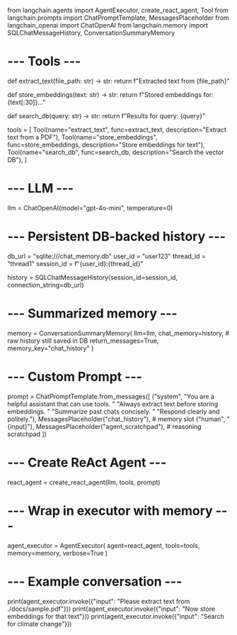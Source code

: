 from langchain.agents import AgentExecutor, create_react_agent, Tool
from langchain.prompts import ChatPromptTemplate, MessagesPlaceholder
from langchain_openai import ChatOpenAI
from langchain.memory import SQLChatMessageHistory, ConversationSummaryMemory

# --- Tools ---
def extract_text(file_path: str) -> str:
    return f"Extracted text from {file_path}"

def store_embeddings(text: str) -> str:
    return f"Stored embeddings for: {text[:30]}..."

def search_db(query: str) -> str:
    return f"Results for query: {query}"

tools = [
    Tool(name="extract_text", func=extract_text, description="Extract text from a PDF"),
    Tool(name="store_embeddings", func=store_embeddings, description="Store embeddings for text"),
    Tool(name="search_db", func=search_db, description="Search the vector DB"),
]

# --- LLM ---
llm = ChatOpenAI(model="gpt-4o-mini", temperature=0)

# --- Persistent DB-backed history ---
db_url = "sqlite:///chat_memory.db"
user_id = "user123"
thread_id = "thread1"
session_id = f"{user_id}:{thread_id}"

history = SQLChatMessageHistory(session_id=session_id, connection_string=db_url)

# --- Summarized memory ---
memory = ConversationSummaryMemory(
    llm=llm,
    chat_memory=history,   # raw history still saved in DB
    return_messages=True,
    memory_key="chat_history"
)

# --- Custom Prompt ---
prompt = ChatPromptTemplate.from_messages([
    ("system", 
     "You are a helpful assistant that can use tools. "
     "Always extract text before storing embeddings. "
     "Summarize past chats concisely. "
     "Respond clearly and politely."),
    MessagesPlaceholder("chat_history"),   # memory slot
    ("human", "{input}"),
    MessagesPlaceholder("agent_scratchpad"),  # reasoning scratchpad
])

# --- Create ReAct Agent ---
react_agent = create_react_agent(llm, tools, prompt)

# --- Wrap in executor with memory ---
agent_executor = AgentExecutor(
    agent=react_agent,
    tools=tools,
    memory=memory,
    verbose=True
)

# --- Example conversation ---
print(agent_executor.invoke({"input": "Please extract text from ./docs/sample.pdf"}))
print(agent_executor.invoke({"input": "Now store embeddings for that text"}))
print(agent_executor.invoke({"input": "Search for climate change"}))
